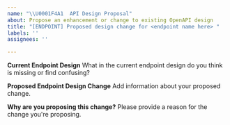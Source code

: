 ```yaml
---
name: "\\U0001F4A1  API Design Proposal"
about: Propose an enhancement or change to existing OpenAPI design
title: "[ENDPOINT] Proposed design change for <endpoint name here> "
labels: ''
assignees: ''

---
```


**Current Endpoint Design**
What in the current endpoint design do you think is missing or find confusing?

**Proposed Endpoint Design Change**
Add information about your proposed change.

**Why are you proposing this change?**
Please provide a reason for the change you're proposing.
